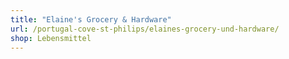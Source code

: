 ```yaml
---
title: "Elaine's Grocery & Hardware"
url: /portugal-cove-st-philips/elaines-grocery-und-hardware/
shop: Lebensmittel
---
```

